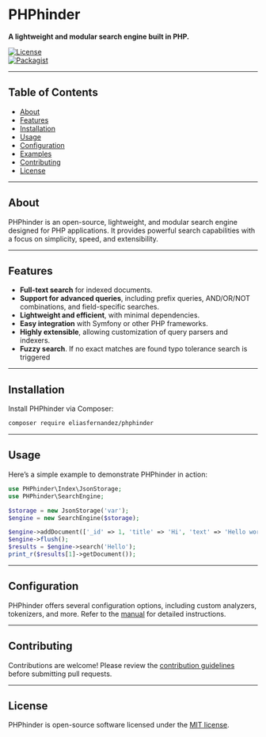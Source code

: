 # PHPhinder  
**A lightweight and modular search engine built in PHP.**  

[![License](https://img.shields.io/badge/license-MIT-green.svg)](LICENSE)  
[![Packagist](https://img.shields.io/packagist/v/eliasfernandez/phphinder.svg)](https://packagist.org/packages/eliasfernandez/phphinder)  

---

## Table of Contents  
- [About](#about)  
- [Features](#features)  
- [Installation](#installation)  
- [Usage](#usage)  
- [Configuration](#configuration)  
- [Examples](#examples)  
- [Contributing](#contributing)  
- [License](#license)  

---

## About  
PHPhinder is an open-source, lightweight, and modular search engine designed for PHP applications. It provides powerful search capabilities with a focus on simplicity, speed, and extensibility.  

---

## Features  
- **Full-text search** for indexed documents.  
- **Support for advanced queries**, including prefix queries, AND/OR/NOT combinations, and field-specific searches.  
- **Lightweight and efficient**, with minimal dependencies.  
- **Easy integration** with Symfony or other PHP frameworks.  
- **Highly extensible**, allowing customization of query parsers and indexers.
- **Fuzzy search**. If no exact matches are found typo tolerance search is triggered

---

## Installation  
Install PHPhinder via Composer:  
```bash
composer require eliasfernandez/phphinder
```

---

## Usage  
Here’s a simple example to demonstrate PHPhinder in action:  
```php
use PHPhinder\Index\JsonStorage;
use PHPhinder\SearchEngine;

$storage = new JsonStorage('var');
$engine = new SearchEngine($storage);

$engine->addDocument(['_id' => 1, 'title' => 'Hi', 'text' => 'Hello world!']);
$engine->flush();
$results = $engine->search('Hello');
print_r($results[1]->getDocument());
```

---

## Configuration  
PHPhinder offers several configuration options, including custom analyzers, tokenizers, and more. Refer to the [manual](docs/manual.md) for detailed instructions.  

---

## Contributing  
Contributions are welcome! Please review the [contribution guidelines](CONTRIBUTING.md) before submitting pull requests.  

---

## License  
PHPhinder is open-source software licensed under the [MIT license](LICENSE).  
